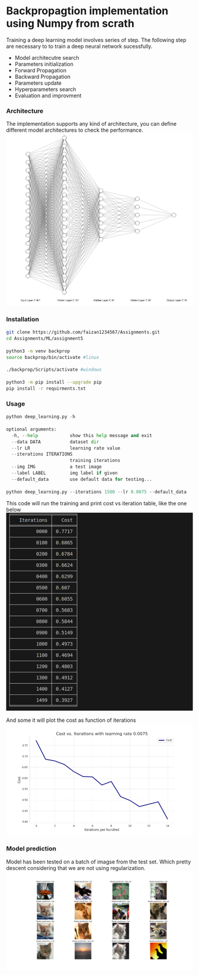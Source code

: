 # Backpropagtion implementation using Numpy from scrath
Training a deep learning model involves series of step. The following step are necessary to to train a 
deep neural network sucessfully. 
- Model architecutre search
- Parameters initialization
- Forward Propagation
- Backward Propagation
- Parameters update
- Hyperparameters search
- Evaluation and improvment 

### Architecture
The implementation supports any kind of architecture, you can define different model architectures to check the 
performance. 
![alt text](https://github.com/faizan1234567/Assignments/blob/main/ML/assignment5/images/nn.png)

### Installation

```bash
git clone https://github.com/faizan1234567/Assignments.git
cd Assignments/ML/assignment5

python3 -m venv backprop
source backprop/bin/activate #linux

./backprop/Scripts/activate #windows

python3 -m pip install --upgrade pip
pip install -r requirments.txt
```

### Usage

```python
python deep_learning.py -h

optional arguments:
  -h, --help            show this help message and exit
  --data DATA           dataset dir
  --lr LR               learning rate value
  --iterations ITERATIONS
                        training iterations
  --img IMG             a test image
  --label LABEL         img label if given
  --default_data        use default data for testing...

python deep_learning.py --iterations 1500 --lr 0.0075 --default_data
```
This code will run the training and print cost vs iteration table, like the one below
![alt text](https://github.com/faizan1234567/Assignments/blob/main/ML/assignment5/images/training_progress.png)

And some it will plot the cost as function of iterations
![alt text](https://github.com/faizan1234567/Assignments/blob/main/ML/assignment5/images/Figure_1.png)

### Model prediction
Model has been tested on a batch of imagse from the test set. Which pretty descent considering that we are not using
regularization.
![alt text](https://github.com/faizan1234567/Assignments/blob/main/ML/assignment5/images/Figure_2.png)

